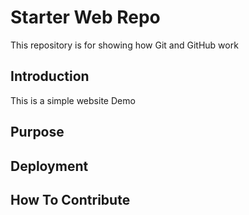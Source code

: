 # Starter Web Repo

This repository is for showing how Git and GitHub work

## Introduction
This is a simple website Demo
## Purpose

## Deployment

## How To Contribute
